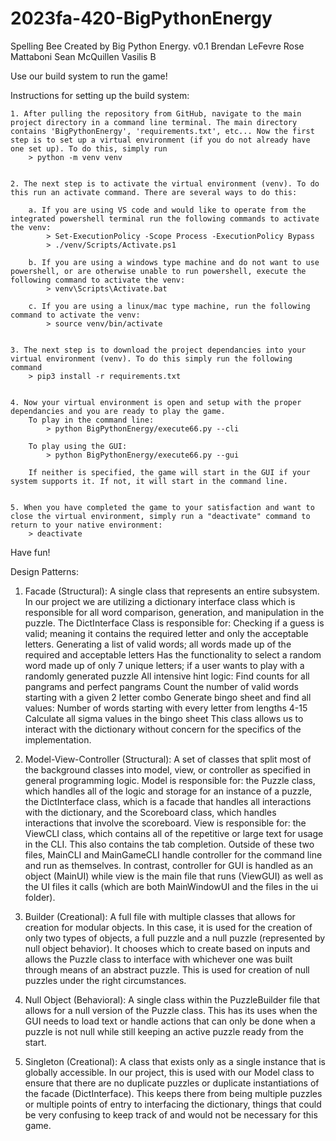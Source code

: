 # 2023fa-420-BigPythonEnergy
Spelling Bee Created by Big Python Energy.
v0.1
Brendan LeFevre
Rose Mattaboni
Sean McQuillen
Vasilis B

Use our build system to run the game!

Instructions for setting up the build system:

    1. After pulling the repository from GitHub, navigate to the main project directory in a command line terminal. The main directory contains 'BigPythonEnergy', 'requirements.txt', etc... Now the first step is to set up a virtual environment (if you do not already have one set up). To do this, simply run
        > python -m venv venv


    2. The next step is to activate the virtual environment (venv). To do this run an activate command. There are several ways to do this:

        a. If you are using VS code and would like to operate from the integrated powershell terminal run the following commands to activate the venv:
            > Set-ExecutionPolicy -Scope Process -ExecutionPolicy Bypass
            > ./venv/Scripts/Activate.ps1

        b. If you are using a windows type machine and do not want to use powershell, or are otherwise unable to run powershell, execute the following command to activate the venv:
            > venv\Scripts\Activate.bat

        c. If you are using a linux/mac type machine, run the following command to activate the venv:
            > source venv/bin/activate


    3. The next step is to download the project dependancies into your virtual environment (venv). To do this simply run the following command
        > pip3 install -r requirements.txt


    4. Now your virtual environment is open and setup with the proper dependancies and you are ready to play the game. 
        To play in the command line:
            > python BigPythonEnergy/execute66.py --cli

        To play using the GUI:
            > python BigPythonEnergy/execute66.py --gui

        If neither is specified, the game will start in the GUI if your system supports it. If not, it will start in the command line.
    

    5. When you have completed the game to your satisfaction and want to close the virtual environment, simply run a "deactivate" command to return to your native environment:
        > deactivate

Have fun!

Design Patterns:

1. Facade (Structural): A single class that represents an entire subsystem. In our project we are utilizing a dictionary interface class which is responsible for all word comparison, generation, and manipulation in the puzzle. The DictInterface Class is responsible for:
    Checking if a guess is valid; meaning it contains the required letter and only the acceptable letters.
    Generating a list of valid words; all words made up of the required and acceptable letters
    Has the functionality to select a random word made up of only 7 unique letters; if a user wants to play with a randomly generated puzzle
    All intensive hint logic:
        Find counts for all pangrams and perfect pangrams
        Count the number of valid words starting with a given 2 letter combo
        Generate bingo sheet and find all values:
            Number of words starting with every letter from lengths 4-15
            Calculate all sigma values in the bingo sheet
    This class allows us to interact with the dictionary without concern for the specifics of the implementation. 
    
2. Model-View-Controller (Structural): A set of classes that split most of the background classes into model, view, or controller as specified in general programming logic. Model is responsible for:
    the Puzzle class, which handles all of the logic and storage for an instance of a puzzle,
    the DictInterface class, which is a facade that handles all interactions with the dictionary,
    and the Scoreboard class, which handles interactions that involve the scoreboard.
View is responsible for:
    the ViewCLI class, which contains all of the repetitive or large text for usage in the CLI. This also contains the tab completion.
Outside of these two files, MainCLI and MainGameCLI handle controller for the command line and run as themselves. In contrast, controller for GUI is handled as an object (MainUI) while view is the main file that runs (ViewGUI) as well as the UI files it calls (which are both MainWindowUI and the files in the ui folder).

3. Builder (Creational): A full file with multiple classes that allows for creation for modular objects. In this case, it is used for the creation of only two types of objects, a full puzzle and a null puzzle (represented by null object behavior). It chooses which to create based on inputs and allows the Puzzle class to interface with whichever one was built through means of an abstract puzzle. This is used for creation of null puzzles under the right circumstances.

4. Null Object (Behavioral): A single class within the PuzzleBuilder file that allows for a null version of the Puzzle class. This has its uses when the GUI needs to load text or handle actions that can only be done when a puzzle is not null while still keeping an active puzzle ready from the start.

5. Singleton (Creational): A class that exists only as a single instance that is globally accessible. In our project, this is used with our Model class to ensure that there are no duplicate puzzles or duplicate instantiations of the facade (DictInterface). This keeps there from being multiple puzzles or multiple points of entry to interfacing the dictionary, things that could be very confusing to keep track of and would not be necessary for this game.